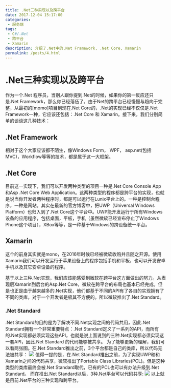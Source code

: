 ```yaml
---
title: .Net三种实现以及跨平台
date: 2017-12-04 15:17:00
categories:
 - 服务端
tags:
 - C#/.Net
 - 跨平台
 - Xamarin
description: 介绍了.Net中的.Net Framework, .Net Core, Xamarin
permalink: /posts/4.html
---
```


# .Net三种实现以及跨平台

作为一个.Net 程序员，当别人跟你提到.Net的时候，如果你的第一反应还只是.Net Framework，那么你已经落伍了。由于Net的跨平台已经慢慢与趋向于完整，从最初的[momo]项目到现在.Net Core的，.Net的实现已经不仅仅是.Net Framework一种，它应该还包括：.Net Core 和 Xamarin。接下来，我们分别简单的谈谈这几种技术：

## .Net Framework

相对于这个大家应该都不陌生，像Windows Form， WPF， asp.net(包括MVC)，Workflow等等的技术，都是属于这一大框架。

## .Net Core

目前这一实现下，我们可以开发两种类型的项目一种是.Net Core Console App 和Asp .Net Core Web Application。这两种类型的程序都是跨平台的实现，也就是说当你开发者两种程序时，都是可以运行在Lunix平台上的。一种是控制台程序，一种是网站。其实在最新的官方博客中，把UWP（Universal Windows Platform）也归入到了.Net Core这个平台中。UWP能开发运行于所有Windows设备的应用程序，包括桌面，平板，手机（虽然微软已经宣布停止了Windows Phone这个项目），XBox等等，是一种基于Windows的跨设备统一平台。

## Xamarin

这个的前身其实就是mono，在2016年时候已经被微软收购并且随之开源。使用Xamarin我们可以开发运行于苹果设备上的程序包括手机和平板，也可以开发安卓手机以及其它安卓设备的程序。

基于以上三种.Net实现，我们应该能感受到微软在跨平台这方面做出的努力。从表现层Xamarin到后台的Asp.Net Core，微软在跨平台的布局也基本已经完成。但是也正是由于越来越多的.Net实现，他们都基于不同的API有了各自的实现拥有了不同的类库，对于一个开发者是极其不方便的。所以微软推出了.Net Standard。

### .Net Standard

.Net Standard的目的是为了解决不同.Net实现之间的代码共用，因此.Net Standard拥有一个非常重要特点：.Net Standard定义了一系列的API，而所有的.Net实现都必须实现这些API，也就是说上面说到的三种.Net实现都必须实现这一套API，因此.Net Standard 的代码能够被共享。
为了能够更新的理解，我们可以看两张图。在.Net Standard推出之前，3个平台都是自己的类库，所以代码无法被共享：
![](/images/std1.png)
值得一提的是，在.Net Standard推出之前，为了实现UWP和和Xamarin之间的代码共享，微软推出了Portable Class Libraries(PCL)。但是这种类型的类库最终会被.Net Standard取代，已有的PCL也可以有办法升级到.Net Standard。
而在推出.Net Standard以后，3种.Net平台可以代码共享:
![](/images/std2.png)
以上就是目前.Net平台的三种实现和跨平台。